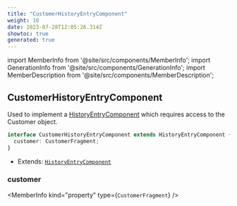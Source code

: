 ```yaml
---
title: "CustomerHistoryEntryComponent"
weight: 10
date: 2023-07-28T12:05:26.314Z
showtoc: true
generated: true
---
```

<!-- This file was generated from the Vendure source. Do not modify. Instead, re-run the "docs:build" script -->
import MemberInfo from '@site/src/components/MemberInfo';
import GenerationInfo from '@site/src/components/GenerationInfo';
import MemberDescription from '@site/src/components/MemberDescription';


## CustomerHistoryEntryComponent

<GenerationInfo sourceFile="packages/admin-ui/src/lib/core/src/providers/custom-history-entry-component/history-entry-component-types.ts" sourceLine="64" packageName="@vendure/admin-ui" since="1.9.0" />

Used to implement a <a href='/reference/admin-ui-api/custom-history-entry-components/history-entry-component#historyentrycomponent'>HistoryEntryComponent</a> which requires access to the Customer object.

```ts title="Signature"
interface CustomerHistoryEntryComponent extends HistoryEntryComponent {
  customer: CustomerFragment;
}
```
* Extends: <code><a href='/reference/admin-ui-api/custom-history-entry-components/history-entry-component#historyentrycomponent'>HistoryEntryComponent</a></code>



<div className="members-wrapper">

### customer

<MemberInfo kind="property" type={`CustomerFragment`}   />




</div>
